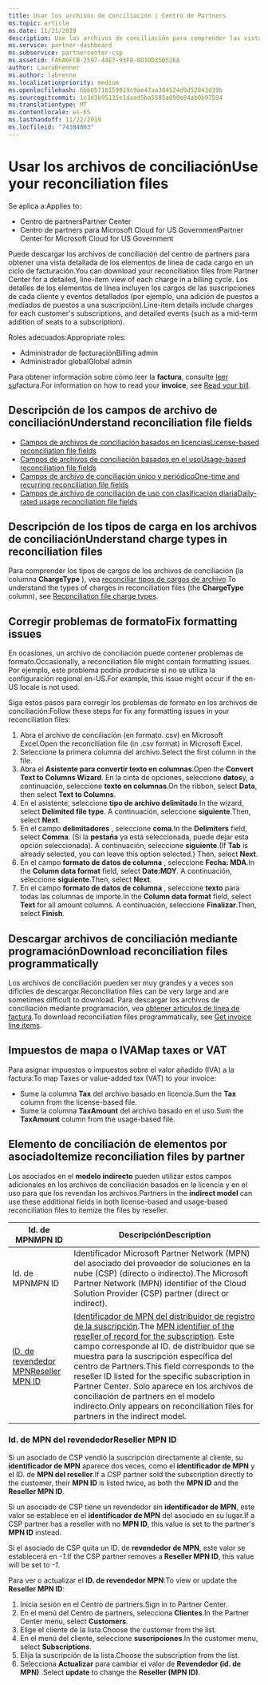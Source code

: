 ```yaml
---
title: Usar los archivos de conciliación | Centro de Partners
ms.topic: article
ms.date: 11/21/2019
description: Use los archivos de conciliación para comprender las vistas detalladas de elementos de línea de los cargos del centro de Partners.
ms.service: partner-dashboard
ms.subservice: partnercenter-csp
ms.assetid: FA6A6FCB-2597-44E7-93F8-8D1DD35D52EA
author: LauraBrenner
ms.author: labrenne
ms.localizationpriority: medium
ms.openlocfilehash: 6bb65718159019c9ae47aa384524d9d52043d39b
ms.sourcegitcommit: 1c3d3b95135e1daad5ba5585a090e84ab0b97594
ms.translationtype: MT
ms.contentlocale: es-ES
ms.lasthandoff: 11/22/2019
ms.locfileid: "74384803"
---
```

# <a name="use-your-reconciliation-files"></a><span data-ttu-id="fad67-103">Usar los archivos de conciliación</span><span class="sxs-lookup"><span data-stu-id="fad67-103">Use your reconciliation files</span></span>

<span data-ttu-id="fad67-104">Se aplica a:</span><span class="sxs-lookup"><span data-stu-id="fad67-104">Applies to:</span></span>

- <span data-ttu-id="fad67-105">Centro de partners</span><span class="sxs-lookup"><span data-stu-id="fad67-105">Partner Center</span></span>
- <span data-ttu-id="fad67-106">Centro de partners para Microsoft Cloud for US Government</span><span class="sxs-lookup"><span data-stu-id="fad67-106">Partner Center for Microsoft Cloud for US Government</span></span>

<span data-ttu-id="fad67-107">Puede descargar los archivos de conciliación del centro de partners para obtener una vista detallada de los elementos de línea de cada cargo en un ciclo de facturación.</span><span class="sxs-lookup"><span data-stu-id="fad67-107">You can download your reconciliation files from Partner Center for a detailed, line-item view of each charge in a billing cycle.</span></span> <span data-ttu-id="fad67-108">Los detalles de los elementos de línea incluyen los cargos de las suscripciones de cada cliente y eventos detallados (por ejemplo, una adición de puestos a mediados de puestos a una suscripción).</span><span class="sxs-lookup"><span data-stu-id="fad67-108">Line-item details include charges for each customer's subscriptions, and detailed events (such as a mid-term addition of seats to a subscription).</span></span>

<span data-ttu-id="fad67-109">Roles adecuados:</span><span class="sxs-lookup"><span data-stu-id="fad67-109">Appropriate roles:</span></span>

- <span data-ttu-id="fad67-110">Administrador de facturación</span><span class="sxs-lookup"><span data-stu-id="fad67-110">Billing admin</span></span>
- <span data-ttu-id="fad67-111">Administrador global</span><span class="sxs-lookup"><span data-stu-id="fad67-111">Global admin</span></span>

<span data-ttu-id="fad67-112">Para obtener información sobre cómo leer la **factura**, consulte [leer su](read-your-bill.md)factura.</span><span class="sxs-lookup"><span data-stu-id="fad67-112">For information on how to read your **invoice**, see [Read your bill](read-your-bill.md).</span></span>

## <a name="understand-reconciliation-file-fields"></a><span data-ttu-id="fad67-113">Descripción de los campos de archivo de conciliación</span><span class="sxs-lookup"><span data-stu-id="fad67-113">Understand reconciliation file fields</span></span>

- [<span data-ttu-id="fad67-114">Campos de archivos de conciliación basados en licencias</span><span class="sxs-lookup"><span data-stu-id="fad67-114">License-based reconciliation file fields</span></span>](license-based-recon-files.md)
- [<span data-ttu-id="fad67-115">Campos de archivos de conciliación basados en el uso</span><span class="sxs-lookup"><span data-stu-id="fad67-115">Usage-based reconciliation file fields</span></span>](usage-based-recon-files.md)
- [<span data-ttu-id="fad67-116">Campos de archivo de conciliación único y periódico</span><span class="sxs-lookup"><span data-stu-id="fad67-116">One-time and recurring reconciliation file fields</span></span>](one-time-recurring-recon-files.md)
- [<span data-ttu-id="fad67-117">Campos de archivo de conciliación de uso con clasificación diaria</span><span class="sxs-lookup"><span data-stu-id="fad67-117">Daily-rated usage reconciliation file fields</span></span>](daily-rated-usage-recon-files.md)

## <a name="understand-charge-types-in-reconciliation-files"></a><span data-ttu-id="fad67-118">Descripción de los tipos de carga en los archivos de conciliación</span><span class="sxs-lookup"><span data-stu-id="fad67-118">Understand charge types in reconciliation files</span></span>

<span data-ttu-id="fad67-119">Para comprender los tipos de cargos de los archivos de conciliación (la columna **ChargeType** ), vea [reconciliar tipos de cargos de archivo](recon-file-charge-types.md).</span><span class="sxs-lookup"><span data-stu-id="fad67-119">To understand the types of charges in reconciliation files (the **ChargeType** column), see [Reconciliation file charge types](recon-file-charge-types.md).</span></span>

## <a name="fix-formatting-issues"></a><span data-ttu-id="fad67-120">Corregir problemas de formato</span><span class="sxs-lookup"><span data-stu-id="fad67-120">Fix formatting issues</span></span>

<span data-ttu-id="fad67-121">En ocasiones, un archivo de conciliación puede contener problemas de formato.</span><span class="sxs-lookup"><span data-stu-id="fad67-121">Occasionally, a reconciliation file might contain formatting issues.</span></span> <span data-ttu-id="fad67-122">Por ejemplo, este problema podría producirse si no se utiliza la configuración regional en-US.</span><span class="sxs-lookup"><span data-stu-id="fad67-122">For example, this issue might occur if the en-US locale is not used.</span></span>

<span data-ttu-id="fad67-123">Siga estos pasos para corregir los problemas de formato en los archivos de conciliación:</span><span class="sxs-lookup"><span data-stu-id="fad67-123">Follow these steps for fix any formatting issues in your reconciliation files:</span></span>

1. <span data-ttu-id="fad67-124">Abra el archivo de conciliación (en formato. csv) en Microsoft Excel.</span><span class="sxs-lookup"><span data-stu-id="fad67-124">Open the reconciliation file (in .csv format) in Microsoft Excel.</span></span>
2. <span data-ttu-id="fad67-125">Seleccione la primera columna del archivo.</span><span class="sxs-lookup"><span data-stu-id="fad67-125">Select the first column in the file.</span></span>
3. <span data-ttu-id="fad67-126">Abra el **Asistente para convertir texto en columnas**.</span><span class="sxs-lookup"><span data-stu-id="fad67-126">Open the **Convert Text to Columns Wizard**.</span></span> <span data-ttu-id="fad67-127">En la cinta de opciones, seleccione **datos**y, a continuación, seleccione **texto en columnas**.</span><span class="sxs-lookup"><span data-stu-id="fad67-127">On the ribbon, select **Data**, then select **Text to Columns**.</span></span>
4. <span data-ttu-id="fad67-128">En el asistente, seleccione **tipo de archivo delimitado**.</span><span class="sxs-lookup"><span data-stu-id="fad67-128">In the wizard, select **Delimited file type**.</span></span> <span data-ttu-id="fad67-129">A continuación, seleccione **siguiente**.</span><span class="sxs-lookup"><span data-stu-id="fad67-129">Then, select **Next**.</span></span>
5. <span data-ttu-id="fad67-130">En el campo **delimitadores** , seleccione **coma**.</span><span class="sxs-lookup"><span data-stu-id="fad67-130">In the **Delimiters** field, select **Comma**.</span></span> <span data-ttu-id="fad67-131">(Si la **pestaña** ya está seleccionada, puede dejar esta opción seleccionada). A continuación, seleccione **siguiente**.</span><span class="sxs-lookup"><span data-stu-id="fad67-131">(If **Tab** is already selected, you can leave this option selected.) Then, select **Next**.</span></span>
6. <span data-ttu-id="fad67-132">En el campo **formato de datos de columna** , seleccione **Fecha: MDA**.</span><span class="sxs-lookup"><span data-stu-id="fad67-132">In the **Column data format** field, select **Date:MDY**.</span></span> <span data-ttu-id="fad67-133">A continuación, seleccione **siguiente**.</span><span class="sxs-lookup"><span data-stu-id="fad67-133">Then, select **Next**.</span></span>
7. <span data-ttu-id="fad67-134">En el campo **formato de datos de columna** , seleccione **texto** para todas las columnas de importe.</span><span class="sxs-lookup"><span data-stu-id="fad67-134">In the **Column data format** field, select **Text** for all amount columns.</span></span> <span data-ttu-id="fad67-135">A continuación, seleccione **Finalizar**.</span><span class="sxs-lookup"><span data-stu-id="fad67-135">Then, select **Finish**.</span></span>

## <a name="download-reconciliation-files-programmatically"></a><span data-ttu-id="fad67-136">Descargar archivos de conciliación mediante programación</span><span class="sxs-lookup"><span data-stu-id="fad67-136">Download reconciliation files programmatically</span></span>

<span data-ttu-id="fad67-137">Los archivos de conciliación pueden ser muy grandes y a veces son difíciles de descargar.</span><span class="sxs-lookup"><span data-stu-id="fad67-137">Reconciliation files can be very large and are sometimes difficult to download.</span></span> <span data-ttu-id="fad67-138">Para descargar los archivos de conciliación mediante programación, vea [obtener artículos de línea de factura](https://docs.microsoft.com/partner-center/develop/get-invoiceline-items).</span><span class="sxs-lookup"><span data-stu-id="fad67-138">To download reconciliation files programmatically, see [Get invoice line items](https://docs.microsoft.com/partner-center/develop/get-invoiceline-items).</span></span>

## <a name="map-taxes-or-vat"></a><span data-ttu-id="fad67-139">Impuestos de mapa o IVA</span><span class="sxs-lookup"><span data-stu-id="fad67-139">Map taxes or VAT</span></span>

<span data-ttu-id="fad67-140">Para asignar impuestos o impuestos sobre el valor añadido (IVA) a la factura:</span><span class="sxs-lookup"><span data-stu-id="fad67-140">To map Taxes or value-added tax (VAT) to your invoice:</span></span>

- <span data-ttu-id="fad67-141">Sume la columna **Tax** del archivo basado en licencia.</span><span class="sxs-lookup"><span data-stu-id="fad67-141">Sum the **Tax** column from the license-based file.</span></span>
- <span data-ttu-id="fad67-142">Sume la columna **TaxAmount** del archivo basado en el uso.</span><span class="sxs-lookup"><span data-stu-id="fad67-142">Sum the **TaxAmount** column from the usage-based file.</span></span>

## <a name="itemize-reconciliation-files-by-partner"></a><span data-ttu-id="fad67-143">Elemento de conciliación de elementos por asociado</span><span class="sxs-lookup"><span data-stu-id="fad67-143">Itemize reconciliation files by partner</span></span>

<span data-ttu-id="fad67-144">Los asociados en el **modelo indirecto** pueden utilizar estos campos adicionales en los archivos de conciliación basados en la licencia y en el uso para que los revendan los archivos.</span><span class="sxs-lookup"><span data-stu-id="fad67-144">Partners in the **indirect model** can use these additional fields in both license-based and usage-based reconciliation files to itemize the files by reseller.</span></span>

| <span data-ttu-id="fad67-145">Id. de MPN</span><span class="sxs-lookup"><span data-stu-id="fad67-145">MPN ID</span></span> | <span data-ttu-id="fad67-146">Descripción</span><span class="sxs-lookup"><span data-stu-id="fad67-146">Description</span></span> |
| ------ | ----------- |
| <span data-ttu-id="fad67-147">Id. de MPN</span><span class="sxs-lookup"><span data-stu-id="fad67-147">MPN ID</span></span> | <span data-ttu-id="fad67-148">Identificador Microsoft Partner Network (MPN) del asociado del proveedor de soluciones en la nube (CSP) (directo o indirecto).</span><span class="sxs-lookup"><span data-stu-id="fad67-148">The Microsoft Partner Network (MPN) identifier of the Cloud Solution Provider (CSP) partner (direct or indirect).</span></span> |
| [<span data-ttu-id="fad67-149">ID. de revendedor MPN</span><span class="sxs-lookup"><span data-stu-id="fad67-149">Reseller MPN ID</span></span>](#reseller-mpn-id) | <span data-ttu-id="fad67-150">[Identificador de MPN del distribuidor de registro de la suscripción](#reseller-mpn-id).</span><span class="sxs-lookup"><span data-stu-id="fad67-150">The [MPN identifier of the reseller of record for the subscription](#reseller-mpn-id).</span></span> <span data-ttu-id="fad67-151">Este campo corresponde al ID. de distribuidor que se muestra para la suscripción específica del centro de Partners.</span><span class="sxs-lookup"><span data-stu-id="fad67-151">This field corresponds to the reseller ID listed for the specific subscription in Partner Center.</span></span> <span data-ttu-id="fad67-152">Solo aparece en los archivos de conciliación de partners en el modelo indirecto.</span><span class="sxs-lookup"><span data-stu-id="fad67-152">Only appears on reconciliation files for partners in the indirect model.</span></span> |

### <a name="reseller-mpn-id"></a><span data-ttu-id="fad67-153">Id. de MPN del revendedor</span><span class="sxs-lookup"><span data-stu-id="fad67-153">Reseller MPN ID</span></span>

<span data-ttu-id="fad67-154">Si un asociado de CSP vendió la suscripción directamente al cliente, su **identificador de MPN** aparece dos veces, como el **identificador de MPN** y el ID. de **MPN del reseller**.</span><span class="sxs-lookup"><span data-stu-id="fad67-154">If a CSP partner sold the subscription directly to the customer, their **MPN ID** is listed twice, as both the **MPN ID** and the **Reseller MPN ID**.</span></span>

<span data-ttu-id="fad67-155">Si un asociado de CSP tiene un revendedor sin **identificador de MPN**, este valor se establece en el **identificador de MPN** del asociado en su lugar.</span><span class="sxs-lookup"><span data-stu-id="fad67-155">If a CSP partner has a reseller with no **MPN ID**, this value is set to the partner's **MPN ID** instead.</span></span>

<span data-ttu-id="fad67-156">Si el asociado de CSP quita un ID. de **revendedor de MPN**, este valor se establecerá en *-1*.</span><span class="sxs-lookup"><span data-stu-id="fad67-156">If the CSP partner removes a **Reseller MPN ID**, this value will be set to *-1*.</span></span>

<span data-ttu-id="fad67-157">Para ver o actualizar el **ID. de revendedor MPN**:</span><span class="sxs-lookup"><span data-stu-id="fad67-157">To view or update the **Reseller MPN ID**:</span></span>

1. <span data-ttu-id="fad67-158">Inicia sesión en el Centro de partners.</span><span class="sxs-lookup"><span data-stu-id="fad67-158">Sign in to Partner Center.</span></span>
2. <span data-ttu-id="fad67-159">En el menú del Centro de partners, selecciona **Clientes**.</span><span class="sxs-lookup"><span data-stu-id="fad67-159">In the Partner Center menu, select **Customers**.</span></span>
3. <span data-ttu-id="fad67-160">Elige el cliente de la lista.</span><span class="sxs-lookup"><span data-stu-id="fad67-160">Choose the customer from the list.</span></span>
4. <span data-ttu-id="fad67-161">En el menú del cliente, seleccione **suscripciones**.</span><span class="sxs-lookup"><span data-stu-id="fad67-161">In the customer menu, select **Subscriptions**.</span></span>
5. <span data-ttu-id="fad67-162">Elija la suscripción de la lista.</span><span class="sxs-lookup"><span data-stu-id="fad67-162">Choose the subscription from the list.</span></span>
6. <span data-ttu-id="fad67-163">Selecciona **Actualizar** para cambiar el valor de **Revendedor (id. de MPN)** .</span><span class="sxs-lookup"><span data-stu-id="fad67-163">Select **update** to change the **Reseller (MPN ID)**.</span></span>
